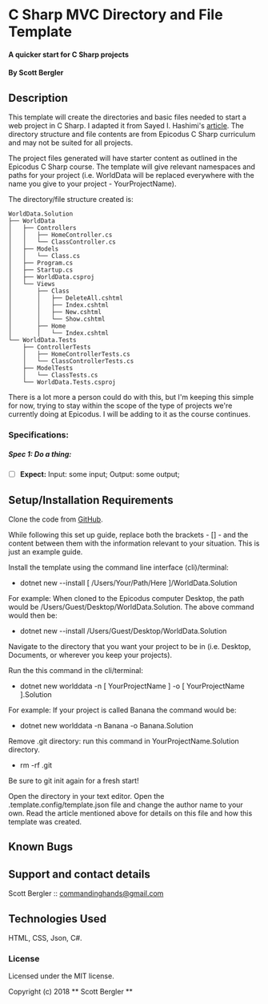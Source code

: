 # C Sharp MVC Directory and File Template

#### A quicker start for C Sharp projects

#### By Scott Bergler

## Description
This template will create the directories and basic files needed to start a web project in C Sharp. I adapted it from Sayed I. Hashimi's [article](https://blogs.msdn.microsoft.com/dotnet/2017/04/02/how-to-create-your-own-templates-for-dotnet-new/). The directory structure and file contents are from Epicodus C Sharp curriculum and may not be suited for all projects.

The project files generated will have starter content as outlined in the Epicodus C Sharp course. The template will give relevant namespaces and paths for your project (i.e. WorldData will be replaced everywhere with the name you give to your project - YourProjectName).

The directory/file structure created is:

```
WorldData.Solution
├── WorldData
│   ├── Controllers
│   │   ├── HomeController.cs
│   │   └── ClassController.cs
│   ├── Models
│   │   └── Class.cs
│   ├── Program.cs
│   ├── Startup.cs
│   ├── WorldData.csproj
│   └── Views
│       ├── Class
│       │   ├── DeleteAll.cshtml
│       │   ├── Index.cshtml
│       │   ├── New.cshtml
│       │   └── Show.cshtml
│       ├── Home
│       │   └── Index.cshtml
└── WorldData.Tests
    ├── ControllerTests
    │   ├── HomeControllerTests.cs
    │   └── ClassControllerTests.cs
    ├── ModelTests
    │   └── ClassTests.cs
    └── WorldData.Tests.csproj

```

There is a lot more a person could do with this, but I'm keeping this simple for now, trying to stay within the scope of the type of projects we're currently doing at Epicodus. I will be adding to it as the course continues.

### Specifications:
##### Spec 1: Do a thing:
- [ ] **Expect:** Input: some input; Output: some output;

## Setup/Installation Requirements
Clone the code from [GitHub](https://github.com/skillitzimberg/WorldData.Solution).

While following this set up guide, replace both the brackets - [] - and the content between them with the information relevant to your situation. This is just an example guide.

Install the template using the command line interface (cli)/terminal:
* dotnet new --install [ /Users/Your/Path/Here ]/WorldData.Solution

For example: When cloned to the Epicodus computer Desktop, the path would be /Users/Guest/Desktop/WorldData.Solution.
The above command would then be:
* dotnet new --install /Users/Guest/Desktop/WorldData.Solution

Navigate to the directory that you want your project to be in (i.e. Desktop, Documents, or wherever you keep your projects).

Run the this command in the cli/terminal:
* dotnet new worlddata -n [ YourProjectName ] -o [ YourProjectName ].Solution

For example: If your project is called Banana the command would be:
* dotnet new worlddata -n Banana -o Banana.Solution

Remove .git directory: run this command in YourProjectName.Solution directory.
* rm -rf .git

Be sure to git init again for a fresh start!

Open the directory in your text editor. Open the .template.config/template.json file and change the author name to your own. Read the article mentioned above for details on this file and how this template was created.

## Known Bugs

## Support and contact details
Scott Bergler :: commandinghands@gmail.com

## Technologies Used

HTML, CSS, Json, C#.

### License

Licensed under the MIT license.

Copyright (c) 2018 ** Scott Bergler **
